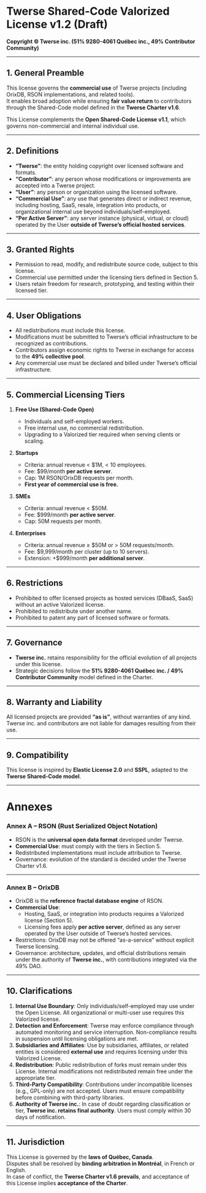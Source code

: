 # Twerse Shared-Code Valorized License v1.2 (Draft)

**Copyright © Twerse inc. (51% 9280-4061 Québec inc., 49% Contributor Community)**  

---

## 1. General Preamble
This license governs the **commercial use** of Twerse projects (including OrixDB, RSON implementations, and related tools).  
It enables broad adoption while ensuring **fair value return** to contributors through the Shared-Code model defined in the **Twerse Charter v1.6**.  

This License complements the **Open Shared-Code License v1.1**, which governs non-commercial and internal individual use.  

---

## 2. Definitions
- **“Twerse”**: the entity holding copyright over licensed software and formats.  
- **“Contributor”**: any person whose modifications or improvements are accepted into a Twerse project.  
- **“User”**: any person or organization using the licensed software.  
- **“Commercial Use”**: any use that generates direct or indirect revenue, including hosting, SaaS, resale, integration into products, or organizational internal use beyond individuals/self-employed.  
- **“Per Active Server”**: any server instance (physical, virtual, or cloud) operated by the User **outside of Twerse’s official hosted services**.  

---

## 3. Granted Rights
- Permission to read, modify, and redistribute source code, subject to this license.  
- Commercial use permitted under the licensing tiers defined in Section 5.  
- Users retain freedom for research, prototyping, and testing within their licensed tier.  

---

## 4. User Obligations
- All redistributions must include this license.  
- Modifications must be submitted to Twerse’s official infrastructure to be recognized as contributions.  
- Contributors assign economic rights to Twerse in exchange for access to the **49% collective pool**.  
- Any commercial use must be declared and billed under Twerse’s official infrastructure.  

---

## 5. Commercial Licensing Tiers
1. **Free Use (Shared-Code Open)**  
   - Individuals and self-employed workers.  
   - Free internal use, no commercial redistribution.  
   - Upgrading to a Valorized tier required when serving clients or scaling.  

2. **Startups**  
   - Criteria: annual revenue < $1M, < 10 employees.  
   - Fee: $99/month **per active server**.  
   - Cap: 1M RSON/OrixDB requests per month.  
   - **First year of commercial use is free.**  

3. **SMEs**  
   - Criteria: annual revenue < $50M.  
   - Fee: $999/month **per active server**.  
   - Cap: 50M requests per month.  

4. **Enterprises**  
   - Criteria: annual revenue ≥ $50M or > 50M requests/month.  
   - Fee: $9,999/month per cluster (up to 10 servers).  
   - Extension: +$999/month **per additional server**.  

---

## 6. Restrictions
- Prohibited to offer licensed projects as hosted services (DBaaS, SaaS) without an active Valorized license.  
- Prohibited to redistribute under another name.  
- Prohibited to patent any part of licensed software or formats.  

---

## 7. Governance
- **Twerse inc.** retains responsibility for the official evolution of all projects under this license.  
- Strategic decisions follow the **51% 9280-4061 Québec inc. / 49% Contributor Community** model defined in the Charter.  

---

## 8. Warranty and Liability
All licensed projects are provided **“as is”**, without warranties of any kind.  
Twerse inc. and contributors are not liable for damages resulting from their use.  

---

## 9. Compatibility
This license is inspired by **Elastic License 2.0** and **SSPL**, adapted to the **Twerse Shared-Code model**.  

---

# Annexes

### Annex A – RSON (Rust Serialized Object Notation)
- RSON is the **universal open data format** developed under Twerse.  
- **Commercial Use**: must comply with the tiers in Section 5.  
- Redistributed implementations must include attribution to Twerse.  
- Governance: evolution of the standard is decided under the Twerse Charter v1.6.  

---

### Annex B – OrixDB
- OrixDB is the **reference fractal database engine** of RSON.  
- **Commercial Use**:  
  - Hosting, SaaS, or integration into products requires a Valorized license (Section 5).  
  - Licensing fees apply **per active server**, defined as any server operated by the User outside of Twerse’s hosted services.  
- Restrictions: OrixDB may not be offered “as-a-service” without explicit Twerse licensing.  
- Governance: architecture, updates, and official distributions remain under the authority of **Twerse inc.**, with contributions integrated via the 49% DAO.  

---

## 10. Clarifications
1. **Internal Use Boundary**: Only individuals/self-employed may use under the Open License. All organizational or multi-user use requires this Valorized license.  
2. **Detection and Enforcement**: Twerse may enforce compliance through automated monitoring and service interruption. Non-compliance results in suspension until licensing obligations are met.  
3. **Subsidiaries and Affiliates**: Use by subsidiaries, affiliates, or related entities is considered **external use** and requires licensing under this Valorized License.  
4. **Redistribution**: Public redistribution of forks must remain under this License. Internal modifications not redistributed remain free under the appropriate tier.  
5. **Third-Party Compatibility**: Contributions under incompatible licenses (e.g., GPL-only) are not accepted. Users must ensure compatibility before combining with third-party libraries.  
6. **Authority of Twerse inc.**: In case of doubt regarding classification or tier, **Twerse inc. retains final authority**. Users must comply within 30 days of notification.  

---

## 11. Jurisdiction
This License is governed by the **laws of Québec, Canada**.  
Disputes shall be resolved by **binding arbitration in Montréal**, in French or English.  
In case of conflict, the **Twerse Charter v1.6 prevails**, and acceptance of this License implies **acceptance of the Charter**.  
